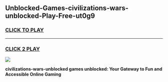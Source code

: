 
## Unblocked-Games-civilizations-wars-unblocked-Play-Free-ut0g9
<h3>
<a href="https://premium76.site?title=civilizations-wars-unblocked&ref=10A">CLICK TO PLAY</a></h3>
<hr>

<h3>
<a href="https://premium76.site?title=civilizations-wars-unblocked&ref=10A">CLICK 2 PLAY</a>
  
</h3>

<a href="https://premium76.site?title=civilizations-wars-unblocked&ref=10A"><img src="https://clearcache.store/games.png"></a>


**civilizations-wars-unblocked games unblocked: Your Gateway to Fun and Accessible Online Gaming**
